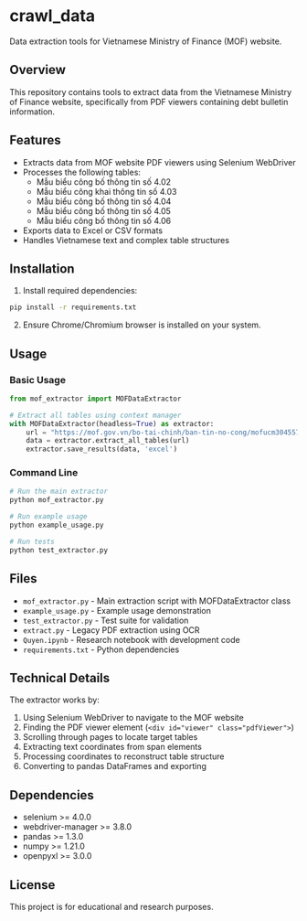 # crawl_data

Data extraction tools for Vietnamese Ministry of Finance (MOF) website.

## Overview

This repository contains tools to extract data from the Vietnamese Ministry of Finance website, specifically from PDF viewers containing debt bulletin information.

## Features

- Extracts data from MOF website PDF viewers using Selenium WebDriver
- Processes the following tables:
  - Mẫu biểu công bố thông tin số 4.02
  - Mẫu biểu công khai thông tin số 4.03  
  - Mẫu biểu công bố thông tin số 4.04
  - Mẫu biểu công bố thông tin số 4.05
  - Mẫu biểu công bố thông tin số 4.06
- Exports data to Excel or CSV formats
- Handles Vietnamese text and complex table structures

## Installation

1. Install required dependencies:
```bash
pip install -r requirements.txt
```

2. Ensure Chrome/Chromium browser is installed on your system.

## Usage

### Basic Usage

```python
from mof_extractor import MOFDataExtractor

# Extract all tables using context manager
with MOFDataExtractor(headless=True) as extractor:
    url = "https://mof.gov.vn/bo-tai-chinh/ban-tin-no-cong/mofucm304557"
    data = extractor.extract_all_tables(url)
    extractor.save_results(data, 'excel')
```

### Command Line

```bash
# Run the main extractor
python mof_extractor.py

# Run example usage
python example_usage.py

# Run tests
python test_extractor.py
```

## Files

- `mof_extractor.py` - Main extraction script with MOFDataExtractor class
- `example_usage.py` - Example usage demonstration
- `test_extractor.py` - Test suite for validation
- `extract.py` - Legacy PDF extraction using OCR
- `Quyen.ipynb` - Research notebook with development code
- `requirements.txt` - Python dependencies

## Technical Details

The extractor works by:
1. Using Selenium WebDriver to navigate to the MOF website
2. Finding the PDF viewer element (`<div id="viewer" class="pdfViewer">`)
3. Scrolling through pages to locate target tables
4. Extracting text coordinates from span elements
5. Processing coordinates to reconstruct table structure
6. Converting to pandas DataFrames and exporting

## Dependencies

- selenium >= 4.0.0
- webdriver-manager >= 3.8.0  
- pandas >= 1.3.0
- numpy >= 1.21.0
- openpyxl >= 3.0.0

## License

This project is for educational and research purposes.